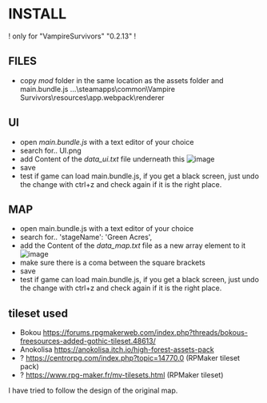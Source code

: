 # INSTALL

! only for "VampireSurvivors" "0.2.13" !

## FILES
- copy *mod* folder in the same location as the assets folder and main.bundle.js
	...\steamapps\common\Vampire Survivors\resources\app\.webpack\renderer

## UI
- open *main.bundle.js* with a text editor of your choice
- search for.. UI.png
- add Content of the *data_ui.txt* file underneath this
![image](https://user-images.githubusercontent.com/10463138/156074231-b35eb0bf-cb6d-46c3-b069-6ac49c79fe22.png)
- save
- test if game can load main.bundle.js, 
	if you get a black screen, just undo the change with ctrl+z and check again if it is the right place.
	



## MAP
- open main.bundle.js with a text editor of your choice
- search for.. 'stageName': 'Green Acres',
- add the Content of the *data_map.txt* file as a new array element to it
![image](https://user-images.githubusercontent.com/10463138/156074529-c97c4686-910c-40c6-8ed3-b6b5cb8cce93.png)
- make sure there is a coma between the square brackets
- save
- test if game can load main.bundle.js, 
	if you get a black screen, just undo the change with ctrl+z and check again if it is the right place.

## tileset used
- Bokou https://forums.rpgmakerweb.com/index.php?threads/bokous-freesources-added-gothic-tileset.48613/
- Anokolisa https://anokolisa.itch.io/high-forest-assets-pack
- ? https://centrorpg.com/index.php?topic=14770.0 (RPMaker tileset pack)
- ? https://www.rpg-maker.fr/mv-tilesets.html (RPMaker tileset)

I have tried to follow the design of the original map.
